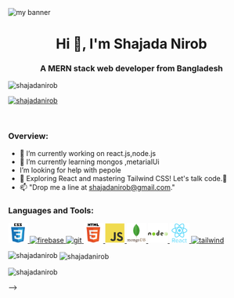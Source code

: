 <img width="full" height="full" src="https://i.ibb.co/G2SKGw4/iam-2.png" alt='my banner'/>
 <h1 align="center">Hi 👋, I'm Shajada Nirob</h1>
<h3 align="center">A MERN stack web developer from Bangladesh</h3>


<p align="left"> <img src="https://komarev.com/ghpvc/?username=shajadanirob&label=Profile%20views&color=0e75b6&style=flat" alt="shajadanirob" /> </p>

<p align="left"> <a href="https://github.com/ryo-ma/github-profile-trophy"><img src="https://github-profile-trophy.vercel.app/?username=shajadanirob" alt="shajadanirob" /></a> </p>

<p align="left"> <a href="https://twitter.com/" target="blank"><img src="https://img.shields.io/twitter/follow/?logo=twitter&style=for-the-badge" alt="" /></a> </p>
<h3 align="left">Overview:</h3>

- 🔭 I’m currently working on react.js,node.js
- 🌱 I’m currently learning mongos ,metarialUi
-  I’m looking for help with pepole
- 💬 Exploring React and mastering Tailwind CSS! Let's talk code.🚀 
- 📫 "Drop me a line at shajadanirob@gmail.com."




<p align="left">
</p>

<h3 align="left">Languages and Tools:</h3>
<p align="left"> <a href="https://www.w3schools.com/css/" target="_blank" rel="noreferrer"> <img src="https://raw.githubusercontent.com/devicons/devicon/master/icons/css3/css3-original-wordmark.svg" alt="css3" width="40" height="40"/> </a> <a href="https://firebase.google.com/" target="_blank" rel="noreferrer"> <img src="https://www.vectorlogo.zone/logos/firebase/firebase-icon.svg" alt="firebase" width="40" height="40"/> </a> <a href="https://git-scm.com/" target="_blank" rel="noreferrer"> <img src="https://www.vectorlogo.zone/logos/git-scm/git-scm-icon.svg" alt="git" width="40" height="40"/> </a> <a href="https://www.w3.org/html/" target="_blank" rel="noreferrer"> <img src="https://raw.githubusercontent.com/devicons/devicon/master/icons/html5/html5-original-wordmark.svg" alt="html5" width="40" height="40"/> </a> <a href="https://developer.mozilla.org/en-US/docs/Web/JavaScript" target="_blank" rel="noreferrer"> <img src="https://raw.githubusercontent.com/devicons/devicon/master/icons/javascript/javascript-original.svg" alt="javascript" width="40" height="40"/> </a> <a href="https://www.mongodb.com/" target="_blank" rel="noreferrer"> <img src="https://raw.githubusercontent.com/devicons/devicon/master/icons/mongodb/mongodb-original-wordmark.svg" alt="mongodb" width="40" height="40"/> </a> <a href="https://nodejs.org" target="_blank" rel="noreferrer"> <img src="https://raw.githubusercontent.com/devicons/devicon/master/icons/nodejs/nodejs-original-wordmark.svg" alt="nodejs" width="40" height="40"/> </a> <a href="https://reactjs.org/" target="_blank" rel="noreferrer"> <img src="https://raw.githubusercontent.com/devicons/devicon/master/icons/react/react-original-wordmark.svg" alt="react" width="40" height="40"/> </a> <a href="https://tailwindcss.com/" target="_blank" rel="noreferrer"> <img src="https://www.vectorlogo.zone/logos/tailwindcss/tailwindcss-icon.svg" alt="tailwind" width="40" height="40"/> </a> </p>

<p><img align="left" src="https://github-readme-stats.vercel.app/api/top-langs?username=shajadanirob&show_icons=true&locale=en&layout=compact" alt="shajadanirob" /></p>

<p>&nbsp;<img align="center" src="https://github-readme-stats.vercel.app/api?username=shajadanirob&show_icons=true&locale=en" alt="shajadanirob" /></p>

<p><img align="center" src="https://github-profile-summary-cards.vercel.app/api/cards/profile-details?username=shajadanirob&theme=github" alt="shajadanirob" /></p>
 -->